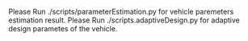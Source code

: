 Please Run ./scripts/parameterEstimation.py for vehicle paremeters estimation result.
Please Run ./scripts.adaptiveDesign.py for adaptive design parametes of the vehicle.
